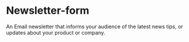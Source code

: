 # Newsletter-form
An Email newsletter that informs your audience of the latest news tips, or updates about your product or company.
